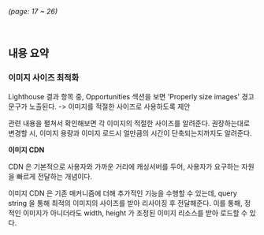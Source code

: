 _(page: 17 ~ 26)_

<br/>

## 내용 요약

### 이미지 사이즈 최적화
Lighthouse 결과 항목 중, Opportunities 섹션을 보면 'Properly size images' 경고문구가 노출된다. -> 이미지를 적절한 사이즈로 사용하도록 제안

관련 내용을 펼쳐서 확인해보면 각 이미지의 적절한 사이즈를 알려준다. 권장하는대로 변경할 시, 이미지 용량과 이미지 로드시 얼만큼의 시간이 단축되는지까지도 알려준다.

**이미지 CDN**

CDN 은 기본적으로 사용자와 가까운 거리에 캐싱서버를 두어, 사용자가 요구하는 자원을 빠르게 전달하는 개념이다. 

이미지 CDN 은 기존 매커니즘에 더해 추가적인 기능을 수행할 수 있는데, query string 을 통해 최적의 이미지의 사이즈를 받아 리사이징 후 전달해준다. 이를 통해, 정적인 이미지가 아니더라도 width, height 가 조정된 이미지 리소스를 받아 로드할 수 있다.